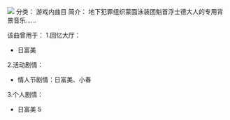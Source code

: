 ![](//static.kivo.wiki/images/music/cover/tFOvhbdJHxYsXxhTYFybaZx2WzgLHR2v.png)
分类： 游戏内曲目
简介：
地下犯罪组织蒙面泳装团魁首浮士德大人的专用背景音乐...... 

该曲曾用于： 
1.回忆大厅：
 - 日富美

2.活动剧情：
 - 情人节剧情：日富美、小春

3.个人剧情：
 - 日富美 5

